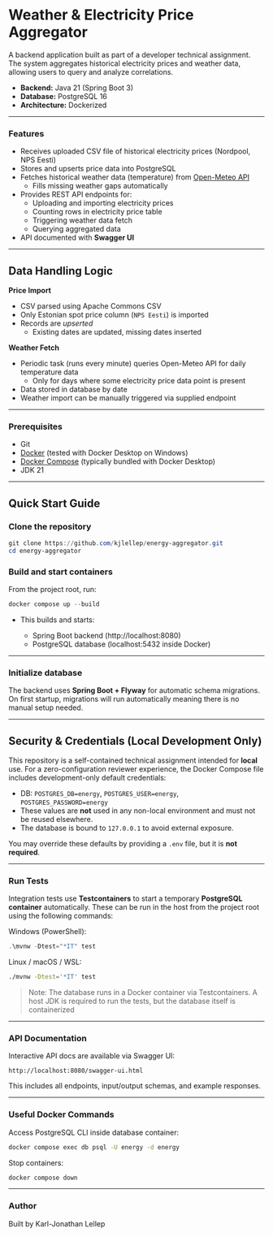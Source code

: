 # Weather & Electricity Price Aggregator

A backend application built as part of a developer technical assignment.
The system aggregates historical electricity prices and weather data, allowing users to query and analyze correlations.

- **Backend:** Java 21 (Spring Boot 3)
- **Database:** PostgreSQL 16
- **Architecture:** Dockerized

---

### Features

- Receives uploaded CSV file of historical electricity prices (Nordpool, NPS Eesti)
- Stores and upserts price data into PostgreSQL
- Fetches historical weather data (temperature) from [Open-Meteo API](https://open-meteo.com/en/docs/historical-weather-api )
  - Fills missing weather gaps automatically
- Provides REST API endpoints for:
  - Uploading and importing electricity prices
  - Counting rows in electricity price table
  - Triggering weather data fetch
  - Querying aggregated data
- API documented with **Swagger UI**

---

## Data Handling Logic

**Price Import**
- CSV parsed using Apache Commons CSV
- Only Estonian spot price column (`NPS Eesti`) is imported
- Records are *upserted*
  - Existing dates are updated, missing dates inserted

**Weather Fetch**
- Periodic task (runs every minute) queries Open-Meteo API for daily temperature data
  - Only for days where some electricity price data point is present
- Data stored in database by date
- Weather import can be manually triggered via supplied endpoint

---

### Prerequisites

- Git
- [Docker](https://docs.docker.com/get-docker/) (tested with Docker Desktop on Windows)
- [Docker Compose](https://docs.docker.com/compose/install/) (typically bundled with Docker Desktop)
- JDK 21

---

## Quick Start Guide

### Clone the repository

```powershell
git clone https://github.com/kjlellep/energy-aggregator.git
cd energy-aggregator
```

### Build and start containers

From the project root, run:

```powershell
docker compose up --build
```

* This builds and starts:

  * Spring Boot backend (http://localhost:8080)
  * PostgreSQL database (localhost:5432 inside Docker)

---

### Initialize database

The backend uses **Spring Boot + Flyway** for automatic schema migrations.
On first startup, migrations will run automatically meaning there is no manual setup needed.

---

## Security & Credentials (Local Development Only)

This repository is a self-contained technical assignment intended for **local** use.
For a zero-configuration reviewer experience, the Docker Compose file includes
development-only default credentials:

- DB: `POSTGRES_DB=energy`, `POSTGRES_USER=energy`, `POSTGRES_PASSWORD=energy`
- These values are **not** used in any non-local environment and must not be reused elsewhere.
- The database is bound to `127.0.0.1` to avoid external exposure.

You may override these defaults by providing a `.env` file, but it is **not required**.

---

### Run Tests

Integration tests use **Testcontainers** to start a temporary **PostgreSQL container** automatically.
These can be run in the host from the project root using the following commands:

Windows (PowerShell):
```powershell
.\mvnw -Dtest="*IT" test
```
Linux / macOS / WSL:
```bash
./mvnw -Dtest='*IT' test
```

> Note: The database runs in a Docker container via Testcontainers. A host JDK is required to run the tests,
> but the database itself is containerized

---

### API Documentation

Interactive API docs are available via Swagger UI:

```
http://localhost:8080/swagger-ui.html
```

This includes all endpoints, input/output schemas, and example responses.

---

### Useful Docker Commands

Access PostgreSQL CLI inside database container:

```bash
docker compose exec db psql -U energy -d energy
```

Stop containers:

```bash
docker compose down
```

---

### Author

Built by Karl-Jonathan Lellep
